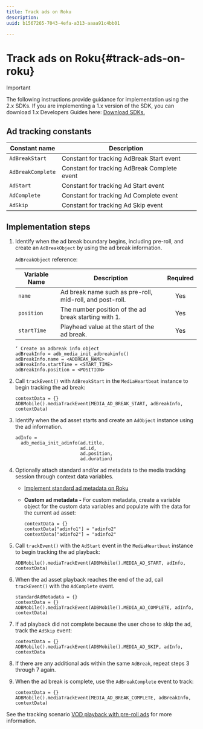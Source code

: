 ```yaml
---
title: Track ads on Roku
description: 
uuid: b1567265-7043-4efa-a313-aaaa91c4bb01

---
```


# Track ads on Roku{#track-ads-on-roku}

>[!IMPORTANT]
>
>The following instructions provide guidance for implementation using the 2.x SDKs. If you are implementing a 1.x version of the SDK, you can download 1.x Developers Guides here: [Download SDKs.](/help/sdk-implement/download-sdks.md)

## Ad tracking constants

|  Constant name  | Description&nbsp;&nbsp;  |
|---|---|
|  `AdBreakStart`  | Constant for tracking AdBreak Start event  |
|  `AdBreakComplete`  | Constant for tracking AdBreak Complete event  |
|  `AdStart`  | Constant for tracking Ad Start event  |
|  `AdComplete`  | Constant for tracking Ad Complete event  |
|  `AdSkip`  | Constant for tracking Ad Skip event  |

## Implementation steps

1. Identify when the ad break boundary begins, including pre-roll, and create an `AdBreakObject` by using the ad break information.

   `AdBreakObject` reference: 

   | Variable Name | Description | Required |
   | --- | --- | :---: |
   | `name` | Ad break name such as pre-roll, mid-roll, and post-roll.  | Yes |
   | `position` | The number position of the ad break starting with 1.  | Yes |
   | `startTime` | Playhead value at the start of the ad break.  | Yes | 

   ```
   ‘ Create an adbreak info object 
   adBreakInfo = adb_media_init_adbreakinfo() 
   adBreakInfo.name = <ADBREAK_NAME> 
   adBreakInfo.startTime = <START_TIME> 
   adBreakInfo.position = <POSITION>
   ```

1. Call `trackEvent()` with `AdBreakStart` in the `MediaHeartbeat` instance to begin tracking the ad break: 

   ```
   contextData = {} 
   ADBMobile().mediaTrackEvent(MEDIA_AD_BREAK_START, adBreakInfo, contextData)
   ```

1. Identify when the ad asset starts and create an `AdObject` instance using the ad information. 

   ```
   adInfo =  
     adb_media_init_adinfo(ad.title,  
                           ad.id,  
                           ad.position,  
                           ad.duration) 
   ```

1. Optionally attach standard and/or ad metadata to the media tracking session through context data variables.

    * [Implement standard ad metadata on Roku](/help/sdk-implement/track-ads/impl-std-ad-metadata/impl-std-ad-metadata-roku.md)
    * **Custom ad metadata -** For custom metadata, create a variable object for the custom data variables and populate with the data for the current ad asset:     
    
      ```    
      contextData = {} 
      contextData["adinfo1"] = "adinfo2" 
      contextData["adinfo2"] = "adinfo2"
      ```

1. Call `trackEvent()` with the `AdStart` event in the `MediaHeartbeat` instance to begin tracking the ad playback: 

   ```
   ADBMobile().mediaTrackEvent(ADBMobile().MEDIA_AD_START, adInfo, contextData)
   ```

1. When the ad asset playback reaches the end of the ad, call `trackEvent()` with the `AdComplete` event. 

   ```
   standardAdMetadata = {} 
   contextData = {} 
   ADBMobile().mediaTrackEvent(ADBMobile().MEDIA_AD_COMPLETE, adInfo, contextData)
   ```

1. If ad playback did not complete because the user chose to skip the ad, track the `AdSkip` event: 

   ```
   contextData = {} 
   ADBMobile().mediaTrackEvent(ADBMobile().MEDIA_AD_SKIP, adInfo, contextData
   ```

1. If there are any additional ads within the same `AdBreak`, repeat steps 3 through 7 again. 
1. When the ad break is complete, use the `AdBreakComplete` event to track: 

   ```
   contextData = {} 
   ADBMobile().mediaTrackEvent(MEDIA_AD_BREAK_COMPLETE, adBreakInfo, contextData)
   ```

See the tracking scenario [VOD playback with pre-roll ads](/help/sdk-implement/tracking-scenarios/vod-preroll-ads.md) for more information.
